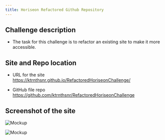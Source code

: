 ```yaml
---
title: Horiseon Refactored Github Repository
---
```


## Challenge description

* The task for this challenge is to refactor an existing site to make it more accessible.

## Site and Repo location

* URL for the site
https://ktrnthsnr.github.io/RefactoredHoriseonChallenge/

* GitHub file repo
https://github.com/ktrnthsnr/RefactoredHoriseonChallenge

## Screenshot of the site   

![Mockup](./assets/images/mockup.jpg?raw=true "Horisean website")

![Mockup](./assets/images/mockup.jpg)
